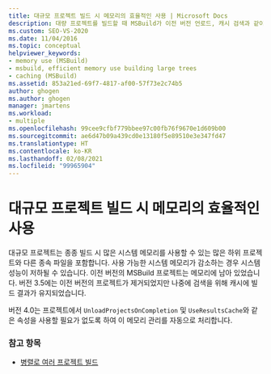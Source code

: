 ```yaml
---
title: 대규모 프로젝트 빌드 시 메모리의 효율적인 사용 | Microsoft Docs
description: 대량 프로젝트를 빌드할 때 MSBuild가 이전 버전 언로드, 캐시 검색과 같이 메모리를 자동으로 관리하는 방법을 알아봅니다.
ms.custom: SEO-VS-2020
ms.date: 11/04/2016
ms.topic: conceptual
helpviewer_keywords:
- memory use (MSBuild)
- msbuild, efficient memory use building large trees
- caching (MSBuild)
ms.assetid: 853a21ed-69f7-4817-af00-57f73e2c74b5
author: ghogen
ms.author: ghogen
manager: jmartens
ms.workload:
- multiple
ms.openlocfilehash: 99cee9cfbf779bbee97c00fb76f9670e1d609b00
ms.sourcegitcommit: ae6d47b09a439cd0e13180f5e89510e3e347fd47
ms.translationtype: HT
ms.contentlocale: ko-KR
ms.lasthandoff: 02/08/2021
ms.locfileid: "99965904"
---
```

# <a name="use-memory-efficiently-when-you-build-large-projects"></a>대규모 프로젝트 빌드 시 메모리의 효율적인 사용

대규모 프로젝트는 종종 빌드 시 많은 시스템 메모리를 사용할 수 있는 많은 하위 프로젝트와 다른 종속 파일을 포함합니다. 사용 가능한 시스템 메모리가 감소하는 경우 시스템 성능이 저하될 수 있습니다. 이전 버전의 MSBuild 프로젝트는 메모리에 남아 있었습니다. 버전 3.5에는 이전 버전의 프로젝트가 제거되었지만 나중에 검색을 위해 캐시에 빌드 결과가 유지되었습니다.

 버전 4.0는 프로젝트에서 `UnloadProjectsOnCompletion` 및 `UseResultsCache`와 같은 속성을 사용할 필요가 없도록 하여 이 메모리 관리를 자동으로 처리합니다.

### <a name="see-also"></a>참고 항목

- [병렬로 여러 프로젝트 빌드](../msbuild/building-multiple-projects-in-parallel-with-msbuild.md)
